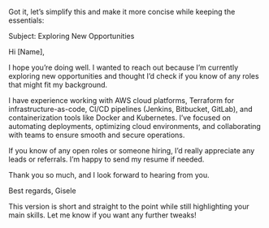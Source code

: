 Got it, let’s simplify this and make it more concise while keeping the essentials:

Subject: Exploring New Opportunities

Hi [Name],

I hope you’re doing well. I wanted to reach out because I’m currently exploring new opportunities and thought I’d check if you know of any roles that might fit my background.

I have experience working with AWS cloud platforms, Terraform for infrastructure-as-code, CI/CD pipelines (Jenkins, Bitbucket, GitLab), and containerization tools like Docker and Kubernetes. I’ve focused on automating deployments, optimizing cloud environments, and collaborating with teams to ensure smooth and secure operations.

If you know of any open roles or someone hiring, I’d really appreciate any leads or referrals. I’m happy to send my resume if needed.

Thank you so much, and I look forward to hearing from you.

Best regards,
Gisele

This version is short and straight to the point while still highlighting your main skills. Let me know if you want any further tweaks!